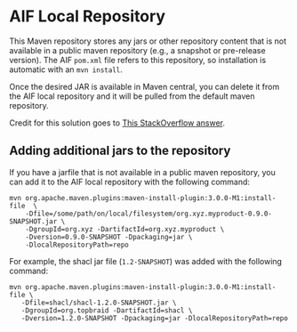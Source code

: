 # AIF Local Repository

This Maven repository stores any jars or other repository content that is not available
in a public maven repository (e.g., a snapshot or pre-release version).  The AIF `pom.xml`
file refers to this repository, so installation is automatic with an `mvn install`.

Once the desired JAR is available in Maven central, you can delete it from the AIF local
repository and it will be pulled from the default maven repository.

Credit for this solution goes to 
[This StackOverflow answer](https://stackoverflow.com/questions/4955635/how-to-add-local-jar-files-to-a-maven-project/28762617#28762617).

## Adding additional jars to the repository

If you have a jarfile that is not available in a public maven repository, you can add
it to the AIF local repository with the following command:

```
mvn org.apache.maven.plugins:maven-install-plugin:3.0.0-M1:install-file  \
    -Dfile=/some/path/on/local/filesystem/org.xyz.myproduct-0.9.0-SNAPSHOT.jar \
    -DgroupId=org.xyz -DartifactId=org.xyz.myproduct \
    -Dversion=0.9.0-SNAPSHOT -Dpackaging=jar \
    -DlocalRepositoryPath=repo
```

For example, the shacl jar file (`1.2-SNAPSHOT`) was added with the following command:

```
mvn org.apache.maven.plugins:maven-install-plugin:3.0.0-M1:install-file \
   -Dfile=shacl/shacl-1.2.0-SNAPSHOT.jar \
   -DgroupId=org.topbraid -DartifactId=shacl \
   -Dversion=1.2.0-SNAPSHOT -Dpackaging=jar -DlocalRepositoryPath=repo
```
